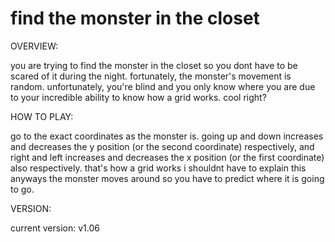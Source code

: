 # find the monster in the closet
OVERVIEW:

you are trying to find the monster in the closet so you dont have to be scared of it during the night. fortunately, the monster's movement is random. unfortunately, you're blind and you only know where you are due to your incredible ability to know how a grid works. cool right?

HOW TO PLAY:

go to the exact coordinates as the monster is. going up and down increases and decreases the y position (or the second coordinate) respectively, and right and left increases and decreases the x position (or the first coordinate) also respectively. that's how a grid works i shouldnt have to explain this
anyways the monster moves around so you have to predict where it is going to go.

VERSION:

current version: v1.06
